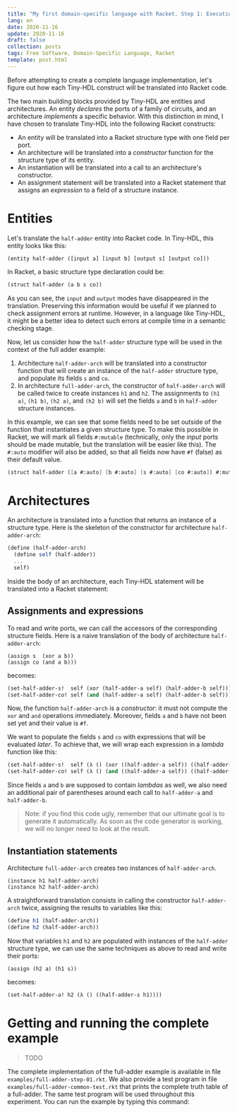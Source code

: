 ```yaml
---
title: "My first domain-specific language with Racket. Step 1: Execution"
lang: en
date: 2020-11-16
update: 2020-11-16
draft: false
collection: posts
tags: Free Software, Domain-Specific Language, Racket
template: post.html
---
```


Before attempting to create a complete language implementation, let's figure
out how each Tiny-HDL construct will be translated into Racket code.

<!-- more -->

The two main building blocks provided by Tiny-HDL are entities and architectures.
An entity *declares* the ports of a family of circuits, and an architecture
*implements* a specific behavior.
With this distinction in mind, I have chosen to translate Tiny-HDL into the following
Racket constructs:

* An entity will be translated into a Racket structure type with one field per port.
* An architecture will be translated into a *constructor* function for the structure type of its entity.
* An instantiation will be translated into a call to an architecture's constructor.
* An assignment statement will be translated into a Racket statement that assigns an *expression* to a field of a structure instance.

Entities
========

Let's translate the `half-adder` entity into Racket code.
In Tiny-HDL, this entity looks like this:

```
(entity half-adder ([input a] [input b] [output s] [output co]))
```
In Racket, a basic structure type declaration could be:

```scheme
(struct half-adder (a b s co))
```

As you can see, the `input` and `output` modes have disappeared in the translation.
Preserving this information would be useful if we planned to check assignment
errors at runtime.
However, in a language like Tiny-HDL, it might be a better idea to detect such errors
at compile time in a semantic checking stage.

Now, let us consider how the `half-adder` structure type will be used in the
context of the full adder example:

1. Architecture `half-adder-arch` will be translated into a constructor function that will
   create an instance of the `half-adder` structure type, and populate its fields
   `s` and `co`.
2. In architecture `full-adder-arch`, the constructor of `half-adder-arch`
   will be called twice to create instances `h1` and `h2`.
   The assignments to `(h1 a)`, `(h1 b)`, `(h2 a)`, and `(h2 b)` will set
   the fields `a` and `b` in `half-adder` structure instances.

In this example, we can see that some fields need to be set outside of the
function that instantiates a given structure type.
To make this possible in Racket, we will mark all fields `#:mutable`
(technically, only the *input* ports should be made mutable, but the translation
will be easier like this).
The `#:auto` modifier will also be added, so that all fields now have `#f`
(false) as their default value.

```scheme
(struct half-adder ([a #:auto] [b #:auto] [s #:auto] [co #:auto]) #:mutable)
```

Architectures
=============

An architecture is translated into a function that returns an instance of
a structure type.
Here is the skeleton of the constructor for architecture `half-adder-arch`:

```scheme
(define (half-adder-arch)
  (define self (half-adder))
  ...
  self)
```

Inside the body of an architecture, each Tiny-HDL statement will be translated
into a Racket statement:

Assignments and expressions
---------------------------

To read and write ports, we can call the accessors of the corresponding
structure fields.
Here is a naive translation of the body of architecture `half-adder-arch`:

```
(assign s  (xor a b))
(assign co (and a b)))
```

becomes:

```scheme
(set-half-adder-s!  self (xor (half-adder-a self) (half-adder-b self)))
(set-half-adder-co! self (and (half-adder-a self) (half-adder-b self)))
```

Now, the function `half-adder-arch` is a *constructor*: it must not compute
the `xor` and `and` operations immediately.
Moreover, fields `a` and `b` have not been set yet and their value is `#f`.

We want to populate the fields `s` and `co` with expressions that will be
evaluated *later*.
To achieve that, we will wrap each expression in a *lambda* function like this:

```scheme
(set-half-adder-s!  self (λ () (xor ((half-adder-a self)) ((half-adder-b self)))))
(set-half-adder-co! self (λ () (and ((half-adder-a self)) ((half-adder-b self)))))
```

Since fields `a` and `b` are supposed to contain *lambdas* as well, we also need an
additional pair of parentheses around each call to `half-adder-a` and `half-adder-b`.

> Note: if you find this code ugly, remember that our ultimate goal
> is to generate it automatically.
> As soon as the code generator is working, we will no longer need to look
> at the result.

Instantiation statements
------------------------

Architecture `full-adder-arch` creates two instances of `half-adder-arch`.

```
(instance h1 half-adder-arch)
(instance h2 half-adder-arch)
```

A straightforward translation consists in calling the constructor `half-adder-arch`
twice, assigning the results to variables like this:

```scheme
(define h1 (half-adder-arch))
(define h2 (half-adder-arch))
```

Now that variables `h1` and `h2` are populated with instances of the `half-adder`
structure type, we can use the same techniques as above to read and write their ports:

```
(assign (h2 a) (h1 s))
```

becomes:

```scheme
(set-half-adder-a! h2 (λ () ((half-adder-s h1))))
```

Getting and running the complete example
========================================

> TODO

The complete implementation of the full-adder example is available in file
`examples/full-adder-step-01.rkt`.
We also provide a test program in file `examples/full-adder-common-test.rkt`
that prints the complete truth table of a full-adder.
The same test program will be used throughout this experiment.
You can run the example by typing this command:

